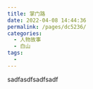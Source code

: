 ```yaml
---
title: 掌门路
date: 2022-04-08 14:44:36
permalink: /pages/dc5236/
categories:
  - 人物故事
  - 白山
tags:
  - 
---
```

sadfasdfsadfsadf